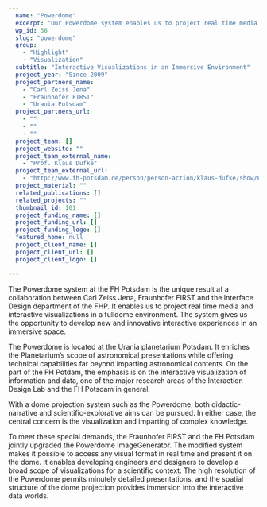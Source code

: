 ```yaml
---
  name: "Powerdome"
  excerpt: "Our Powerdome system enables us to project real time media and interactive visualizations in a immersive fulldome environment."
  wp_id: 36
  slug: "powerdome"
  group: 
    - "Highlight"
    - "Visualization"
  subtitle: "Interactive Visualizations in an Immersive Environment"
  project_year: "Since 2009"
  project_partners_name: 
    - "Carl Zeiss Jena"
    - "Fraunhofer FIRST"
    - "Urania Potsdam"
  project_partners_url: 
    - ""
    - ""
    - ""
  project_team: []
  project_website: ""
  project_team_external_name: 
    - "Prof. Klaus Dufke"
  project_team_external_url: 
    - "http://www.fh-potsdam.de/person/person-action/klaus-dufke/show/Person/"
  project_material: ""
  related_publications: []
  related_projects: ""
  thumbnail_id: 101
  project_funding_name: []
  project_funding_url: []
  project_funding_logo: []
  featured_home: null
  project_client_name: []
  project_client_url: []
  project_client_logo: []

---
```


The Powerdome system at the FH Potsdam is the unique result af a collaboration between Carl Zeiss Jena, Fraunhofer FIRST and the Interface Design department of the FHP. It enables us to project real time media and interactive visualizations in a fulldome environment. The system gives us the opportunity to develop new and innovative interactive experiences in an immersive space.

The Powerdome is located at the Urania planetarium Potsdam. It enriches the Planetarium’s scope of astronomical presentations while offering technical capabilities far beyond imparting astronomical contents. On the part of the FH Potdam, the emphasis is on the interactive visualization of information and data, one of the major research areas of the Interaction Design Lab and the FH Potsdam in general.

With a dome projection system such as the Powerdome, both didactic-narrative and scientific-explorative aims can be pursued. In either case, the central concern is the visualization and imparting of complex knowledge.

To meet these special demands, the Fraunhofer FIRST and the FH Potsdam jointly upgraded the Powerdome ImageGenerator. The modified system makes it possible to access any visual format in real time and present it on the dome. It enables developing engineers and designers to develop a broad scope of visualizations for a scientific context. The high resolution of the Powerdome permits minutely detailed presentations, and the spatial structure of the dome projection provides immersion into the interactive data worlds.

